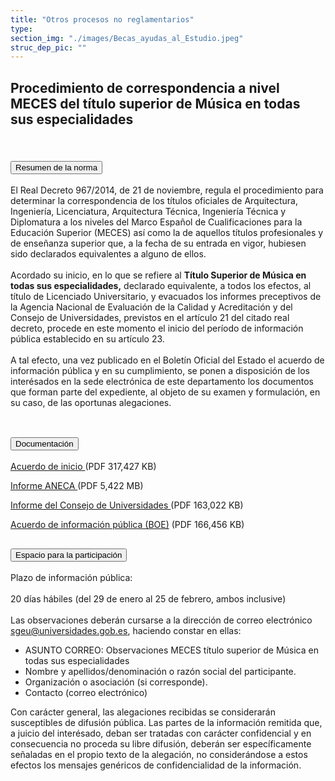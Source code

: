 ```yaml
---
title: "Otros procesos no reglamentarios"
type: 
section_img: "./images/Becas_ayudas_al_Estudio.jpeg"
struc_dep_pic: ""
---
```

## Procedimiento de correspondencia a nivel MECES del título superior de Música en todas sus especialidades<br><br>
<section>
    <article>
        <div class="container container_xl_accoordion p-0">
            <div class="row mt-4">
                <div class="col-lg-12 content_collapse mb-120">
                                <div class="accordion" id="accordionPanelsStayOpenExample">
                                    <div class="accordion-item">
                                        <h2 class="accordion-header" id="panelsStayOpen-headingOne">
                                            <button class="accordion-button collapsed" type="button" data-bs-toggle="collapse" data-bs-target="#panelsStayOpen-collapseOne" aria-expanded="false" aria-controls="panelsStayOpen-collapseOne">
                                               Resumen de la norma
                                            </button>
                                        </h2>
                                        <div id="panelsStayOpen-collapseOne" class="accordion-collapse collapse " aria-labelledby="panelsStayOpen-headingOne">
                                            <div class="accordion-body">
                                                <article id="section_link">
                                                    <div class="container-fluid">
                                                        <div class="row">
                                                            <div class="col-12">
                                                              El Real Decreto 967/2014, de 21 de noviembre, regula el procedimiento para determinar la correspondencia de los títulos oficiales de Arquitectura, Ingeniería, Licenciatura, Arquitectura Técnica, Ingeniería Técnica y Diplomatura a los niveles del Marco Español de Cualificaciones para la Educación Superior (MECES) así como la de aquellos títulos profesionales y de enseñanza superior que, a la fecha de su entrada en vigor, hubiesen sido declarados equivalentes a alguno de ellos.<br><br>
								Acordado su inicio, en lo que se refiere al <b>Título Superior de Música en todas sus especialidades,</b> declarado equivalente, a todos los efectos, al título de Licenciado Universitario, y evacuados los informes preceptivos de la Agencia Nacional de Evaluación de la Calidad y Acreditación y del Consejo de Universidades, previstos en el artículo 21 del citado real decreto, procede en este momento el inicio del período de información pública establecido en su artículo 23.<br><br>
								A tal efecto, una vez publicado en el Boletín Oficial del Estado el acuerdo de información pública y en su cumplimiento, se ponen a disposición de los interésados en la sede electrónica de este departamento los documentos que forman parte del expediente, al objeto de su examen y formulación, en su caso, de las oportunas alegaciones.<br><br>
                                                            </div>
                                                        </div>
                                                    </div>
                                                </article>
                                            </div>
                                        </div>
                                    </div>
                                    <div class="accordion-item">
                                        <h2 class="accordion-header" id="panelsStayOpen-headingTwo">
                                            <button class="accordion-button collapsed" type="button" data-bs-toggle="collapse" data-bs-target="#panelsStayOpen-collapseTwo" aria-expanded="false">
                                                Documentación
                                            </button>
                                        </h2>
                                        <div id="panelsStayOpen-collapseTwo" class="accordion-collapse collapse" aria-labelledby="panelsStayOpen-headingTwo">
                                            <div class="accordion-body">
                                                <article id="section_link">
                                                    <div class="container-fluid">
                                                        <div class="row">
                                                            <div class="col-12">
								<div class="col-lg-12 cards_download_cnt">  
			<div class="row"> 
				<div class="download_card"> 
					<a class="card" href="{{<siteurl>}}/documentos/pdf/tu_administracion/Acuerdo_inicio_Musica.pdf" target="_blank"> 
					<div class="card-header"> 
						   <i class="fal fa-download"></i> 
					</div> </a> 
					<div class="card-body"> 
						<p class="text_file"><a class="card" href="{{<siteurl>}}/documentos/pdf/tu_administracion/Acuerdo_inicio_Musica.pdf" target="_blank">  
						<span class="tit">Acuerdo de inicio </span></a> <i class="fal fa-file-pdf pdf_icon"></i>(PDF 317,427 KB)
					</div>
				</div> 	
				<div class="download_card"> 
					<a class="card" href="{{<siteurl>}}/documentos/pdf/tu-administracion/200903_IC-EEAA-ANECA_Titulo_Superior_Musica_Firmado.pdf" target="_blank"> 
					<div class="card-header"> 
						   <i class="fal fa-download"></i> 
					</div> </a> 
					<div class="card-body"> 
						<p class="text_file"><a class="card" href="{{<siteurl>}}/documentos/pdf/tu_administracion/200903_IC-EEAA-ANECA_Titulo_Superior_Musica_Firmado.pdf" target="_blank">  
						<span class="tit">Informe ANECA </span></a> <i class="fal fa-file-pdf pdf_icon"></i>(PDF 5,422 MB)
					</div>
				</div>
				<div class="download_card"> 
					<a class="card" href="{{<siteurl>}}/documentos/pdf/tu_administracion/Informe_CU_Musica.pdf" target="_blank"> 
					<div class="card-header"> 
						   <i class="fal fa-download"></i> 
					</div> </a> 
					<div class="card-body"> 
						<p class="text_file"><a class="card" href="{{<siteurl>}}/documentos/pdf/tu_administracion/Informe_CU_Musica.pdf" target="_blank">  
						<span class="tit">Informe del Consejo de Universidades </span></a> <i class="fal fa-file-pdf pdf_icon"></i>(PDF 163,022 KB)
					</div>
				</div>
				<div class="download_card"> 
					<a class="card" href="{{<siteurl>}}/documentos/pdf/tu_administracion/BOE_B_2021_3693.pdf" target="_blank"> 
					<div class="card-header"> 
						   <i class="fal fa-download"></i> 
					</div> </a> 
					<div class="card-body"> 
						<p class="text_file"><a class="card" href="{{<siteurl>}}/documentos/pdf/tu_administracion/BOE_B_2021_3693.pdf" target="_blank">  
						<span class="tit">Acuerdo de información pública (BOE)</span></a> <i class="fal fa-file-pdf pdf_icon"></i> (PDF 166,456 KB)
					</div>
				</div>
			</div> 
		</div> 
                                                            </div>
                                                        </div>
                                                    </div>
                                                </article>
                                            </div>
                                        </div>
				</div>
                                    <div class="accordion-item">
                                        <h2 class="accordion-header" id="panelsStayOpen-headingTree">
                                            <button class="accordion-button collapsed" type="button" data-bs-toggle="collapse" data-bs-target="#panelsStayOpen-collapseTree" aria-expanded="false">
                                                 Espacio para la participación
                                            </button>
                                        </h2>
                                        <div id="panelsStayOpen-collapseTree" class="accordion-collapse collapse" aria-labelledby="panelsStayOpen-headingTree">
                                            <div class="accordion-body">
                                                <article id="section_link">
                                                    <div class="container-fluid">
                                                        <div class="row">
                                                            <div class="col-12">
								Plazo de información pública:<br><br>
                                                        	20 días hábiles (del 29 de enero al 25 de febrero, ambos inclusive) <br><br>
								Las observaciones deberán cursarse a la dirección de correo electrónico <a href="mailto:sgeu@universidades.gob.es">sgeu@universidades.gob.es</a>, haciendo constar en ellas:
								<ul>
									<li>ASUNTO CORREO: Observaciones MECES título superior de Música en todas sus especialidades</li>
									<li>Nombre y apellidos/denominación o razón social del participante. </li>
									<li>Organización o asociación (si corresponde). </li>
									<li>Contacto (correo electrónico) </li>
								</ul>
								Con carácter general, las alegaciones recibidas se considerarán susceptibles de difusión pública. Las partes de la información remitida que, a juicio del interésado, deban ser tratadas con carácter confidencial y en consecuencia no proceda su libre difusión, deberán ser específicamente señaladas en el propio texto de la alegación, no considerándose a estos efectos los mensajes genéricos de confidencialidad de la información.
								</div>
                                            </div>
                                        </div>
                                    </article>
                                </div>
                            </div>
                        </div>         
                    </div>
                </div>
            </div>
        </div>
    </article>
</section>